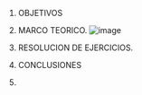 1. OBJETIVOS
2. MARCO TEORICO.
![image](https://user-images.githubusercontent.com/85263529/120580995-af43fa80-c3ef-11eb-9f76-9b7eb19e94dc.png)

 
4. RESOLUCION DE EJERCICIOS.


6. CONCLUSIONES
7.  
